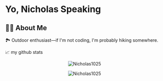 # Yo, Nicholas Speaking

## 👨‍💻 About Me
🏞 Outdoor enthusiast—if I'm not coding, I'm probably hiking somewhere.


📈 my github stats
<p align="center"> <img src="https://github-readme-stats.vercel.app/api?username=Nicholas1025&show_icons=true&theme=gotham" alt="Nicholas1025" />
<p align="center"> <img src="https://github-readme-stats.vercel.app/api/top-langs/?username=Nicholas1025&show_icons=true&theme=gotham" alt="Nicholas1025" />  
<!--
**Nicholas1025/Nicholas1025** is a ✨ _special_ ✨ repository because its `README.md` (this file) appears on your GitHub profile.

Here are some ideas to get you started:

- 🔭 I’m currently working on ...
- 🌱 I’m currently learning ...
- 👯 I’m looking to collaborate on ...
- 🤔 I’m looking for help with ...
- 💬 Ask me about ...
- 📫 How to reach me: ...
- 😄 Pronouns: ...
- ⚡ Fun fact: ...
-->
